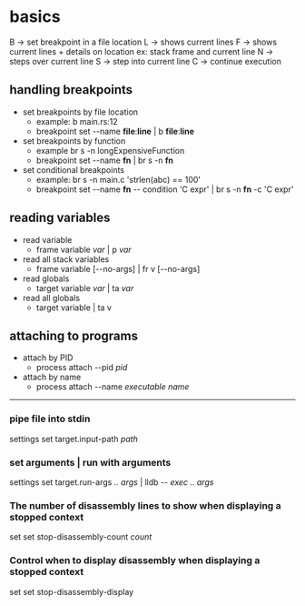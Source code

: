 basics
=====

B -> set breakpoint in a file location
L -> shows current lines
F -> shows current lines + details on location ex: stack frame and current line
N -> steps over current line
S -> step into current line
C -> continue execution

## handling breakpoints
* set breakpoints by file location
  - example: b main.rs:12
  - breakpoint set --name **file**\:**line** | b **file**\:**line**
* set breakpoints by function
  - example br s -n longExpensiveFunction
  - breakpoint set --name **fn** | br s -n **fn**
* set conditional breakpoints
  - example: br s -n main.c 'strlen(abc) == 100'
  - breakpoint set --name **fn** -- condition 'C expr' | br s -n **fn** -c 'C expr'

## reading variables
* read variable
  - frame variable *var* | p *var*
* read all stack variables
  - frame variable [--no-args] | fr v [--no-args]
* read globals
  - target variable *var* | ta *var*
* read all globals
  - target variable | ta v

## attaching to programs
* attach by PID 
  - process attach --pid *pid*
* attach by name
  - process attach --name *executable name*

________________

### pipe file into stdin 
settings set target.input-path *path*

### set arguments | run with arguments
settings set target.run-args *.. args* | lldb -- *exec* *.. args*

### The number of disassembly lines to show when displaying a stopped context
set set stop-disassembly-count *count*

### Control when to display disassembly when displaying a stopped context
set set stop-disassembly-display
